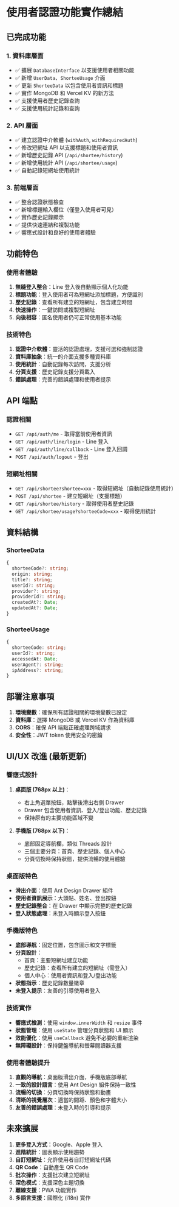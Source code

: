 # 使用者認證功能實作總結

## 已完成功能

### 1. 資料庫層面
- ✅ 擴展 `DatabaseInterface` 以支援使用者相關功能
- ✅ 新增 `UserData`、`ShorteeUsage` 介面
- ✅ 更新 `ShorteeData` 以包含使用者資訊和標題
- ✅ 實作 MongoDB 和 Vercel KV 的新方法
- ✅ 支援使用者歷史記錄查詢
- ✅ 支援使用統計記錄和查詢

### 2. API 層面
- ✅ 建立認證中介軟體 (`withAuth`, `withRequiredAuth`)
- ✅ 修改短網址 API 以支援標題和使用者資訊
- ✅ 新增歷史記錄 API (`/api/shortee/history`)
- ✅ 新增使用統計 API (`/api/shortee/usage`)
- ✅ 自動記錄短網址使用統計

### 3. 前端層面
- ✅ 整合認證狀態檢查
- ✅ 新增標題輸入欄位（僅登入使用者可見）
- ✅ 實作歷史記錄顯示
- ✅ 提供快速連結和複製功能
- ✅ 響應式設計和良好的使用者體驗

## 功能特色

### 使用者體驗
1. **無縫登入整合**：Line 登入後自動顯示個人化功能
2. **標題功能**：登入使用者可為短網址添加標題，方便識別
3. **歷史記錄**：查看所有建立的短網址，包含建立時間
4. **快速操作**：一鍵訪問或複製短網址
5. **向後相容**：匿名使用者仍可正常使用基本功能

### 技術特色
1. **認證中介軟體**：靈活的認證處理，支援可選和強制認證
2. **資料庫抽象**：統一的介面支援多種資料庫
3. **使用統計**：自動記錄每次訪問，支援分析
4. **分頁支援**：歷史記錄支援分頁載入
5. **錯誤處理**：完善的錯誤處理和使用者提示

## API 端點

### 認證相關
- `GET /api/auth/me` - 取得當前使用者資訊
- `GET /api/auth/line/login` - Line 登入
- `GET /api/auth/line/callback` - Line 登入回調
- `POST /api/auth/logout` - 登出

### 短網址相關
- `GET /api/shortee?shortee=xxx` - 取得短網址（自動記錄使用統計）
- `POST /api/shortee` - 建立短網址（支援標題）
- `GET /api/shortee/history` - 取得使用者歷史記錄
- `GET /api/shortee/usage?shorteeCode=xxx` - 取得使用統計

## 資料結構

### ShorteeData
```typescript
{
  shorteeCode?: string;
  origin: string;
  title?: string;
  userId?: string;
  provider?: string;
  providerId?: string;
  createdAt?: Date;
  updatedAt?: Date;
}
```

### ShorteeUsage
```typescript
{
  shorteeCode: string;
  userId?: string;
  accessedAt: Date;
  userAgent?: string;
  ipAddress?: string;
}
```

## 部署注意事項

1. **環境變數**：確保所有認證相關的環境變數已設定
2. **資料庫**：選擇 MongoDB 或 Vercel KV 作為資料庫
3. **CORS**：確保 API 端點正確處理跨域請求
4. **安全性**：JWT token 使用安全的密鑰

## UI/UX 改進 (最新更新)

### 響應式設計
1. **桌面版 (768px 以上)**：
   - 右上角選單按鈕，點擊後滑出右側 Drawer
   - Drawer 包含使用者資訊、登入/登出功能、歷史記錄
   - 保持原有的主要功能區域不變

2. **手機版 (768px 以下)**：
   - 底部固定導航欄，類似 Threads 設計
   - 三個主要分頁：首頁、歷史記錄、個人中心
   - 分頁切換時保持狀態，提供流暢的使用體驗

### 桌面版特色
- **滑出介面**：使用 Ant Design Drawer 組件
- **使用者資訊展示**：大頭貼、姓名、登出按鈕
- **歷史記錄整合**：在 Drawer 中顯示完整的歷史記錄
- **登入狀態處理**：未登入時顯示登入按鈕

### 手機版特色
- **底部導航**：固定位置，包含圖示和文字標籤
- **分頁設計**：
  - 首頁：主要短網址建立功能
  - 歷史記錄：查看所有建立的短網址（需登入）
  - 個人中心：使用者資訊和登入/登出功能
- **狀態指示**：歷史記錄數量徽章
- **未登入提示**：友善的引導使用者登入

### 技術實作
- **響應式檢測**：使用 `window.innerWidth` 和 `resize` 事件
- **狀態管理**：使用 `useState` 管理分頁狀態和 UI 顯示
- **效能優化**：使用 `useCallback` 避免不必要的重新渲染
- **無障礙設計**：保持鍵盤導航和螢幕閱讀器支援

### 使用者體驗提升
1. **直觀的導航**：桌面版滑出介面，手機版底部導航
2. **一致的設計語言**：使用 Ant Design 組件保持一致性
3. **流暢的切換**：分頁切換時保持狀態和動畫
4. **清晰的視覺層次**：適當的間距、顏色和字體大小
5. **友善的錯誤處理**：未登入時的引導和提示

## 未來擴展

1. **更多登入方式**：Google、Apple 登入
2. **進階統計**：圖表顯示使用趨勢
3. **自訂短網址**：允許使用者自訂短網址代碼
4. **QR Code**：自動產生 QR Code
5. **批次操作**：支援批次建立短網址
6. **深色模式**：支援深色主題切換
7. **離線支援**：PWA 功能實作
8. **多語言支援**：國際化 (i18n) 實作 